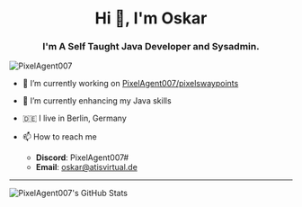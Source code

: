 <h1 align="center">Hi 👋, I'm Oskar</h1>
<h3 align="center">I'm A Self Taught Java Developer and Sysadmin.</h3>

<p align="left"> <img src="https://komarev.com/ghpvc/?username=PixelAgent007" alt="PixelAgent007" /> </p>

- 🔭 I’m currently working on [PixelAgent007/pixelswaypoints](https://github.com/PixelAgent007/pixelswaypoints-spigot)
- 🌱 I’m currently enhancing my Java skills
- 🇩🇪 I live in Berlin, Germany

- 📫 How to reach me
  * **Discord**: PixelAgent007#
  * **Email**: [oskar@atisvirtual.de](mailto:oskar@atisvirtual.de)
  

---

![PixelAgent007's GitHub Stats](https://github-readme-stats.vercel.app/api?username=PixelAgent007&show_icons=true&count_private=true&theme=nord)
